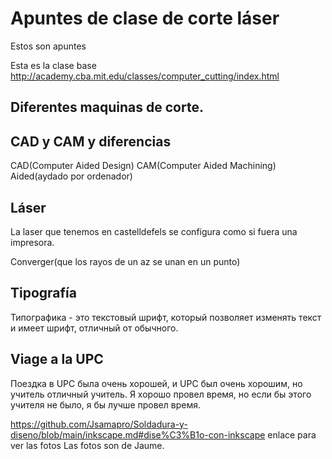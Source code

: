 # Apuntes de clase de corte láser

Estos son apuntes

Esta es la clase base
http://academy.cba.mit.edu/classes/computer_cutting/index.html



## Diferentes maquinas de corte.

## CAD y CAM y diferencias 


CAD(Computer Aided Design)
CAM(Computer Aided Machining)
Aided(aydado por ordenador)

## Láser 

La laser que tenemos en castelldefels se configura como si fuera una impresora.  

Converger(que los rayos de un az se unan en un punto)


## Tipografía

Типографика - это текстовый шрифт, который позволяет изменять текст и имеет шрифт, отличный от обычного.

## Viage a la UPC

Поездка в UPC была очень хорошей, и UPC был очень хорошим, но учитель отличный учитель. Я хорошо провел время, но если бы этого учителя не было, я бы лучше провел время.

https://github.com/Jsamapro/Soldadura-y-diseno/blob/main/inkscape.md#dise%C3%B1o-con-inkscape
enlace para ver las fotos
Las fotos son de Jaume.






